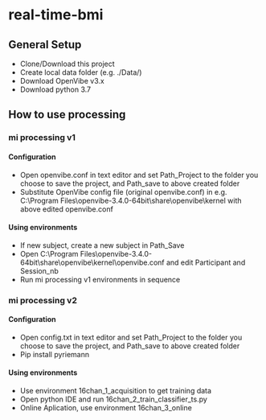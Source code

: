 # real-time-bmi

## General Setup
- Clone/Download this project
- Create local data folder (e.g. ./Data/)
- Download OpenVibe v3.x
- Download python 3.7

## How to use processing

### mi processing v1
#### Configuration
- Open openvibe.conf in text editor and set Path_Project to the folder you choose to save the project, and Path_save to above created folder
- Substitute OpenVibe config file (original openvibe.conf) in e.g. C:\Program Files\openvibe-3.4.0-64bit\share\openvibe\kernel with above edited openvibe.conf

#### Using environments
- If new subject, create a new subject in Path_Save
- Open C:\Program Files\openvibe-3.4.0-64bit\share\openvibe\kernel\openvibe.conf and edit Participant and Session_nb
- Run mi processing v1 environments in sequence

### mi processing v2
#### Configuration
- Open config.txt in text editor and set Path_Project to the folder you choose to save the project, and Path_save to above created folder
- Pip install pyriemann

#### Using environments
- Use environment 16chan_1_acquisition to get training data
- Open python IDE and run 16chan_2_train_classifier_ts.py
- Online Aplication, use environment 16chan_3_online
